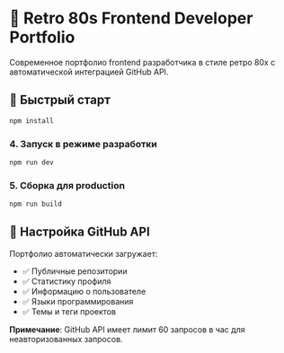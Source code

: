 # 🌟 Retro 80s Frontend Developer Portfolio

Современное портфолио frontend разработчика в стиле ретро 80х с автоматической интеграцией GitHub API.

## 🚀 Быстрый старт

```bash
npm install
```

### 4. Запуск в режиме разработки

```bash
npm run dev
```

### 5. Сборка для production

```bash
npm run build
```

## 🔧 Настройка GitHub API

Портфолио автоматически загружает:

- ✅ Публичные репозитории
- ✅ Статистику профиля
- ✅ Информацию о пользователе
- ✅ Языки программирования
- ✅ Темы и теги проектов

**Примечание**: GitHub API имеет лимит 60 запросов в час для неавторизованных запросов.
